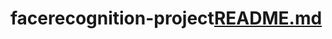 # facerecognition-project[README.md](https://github.com/NishaChakrawarti/facerecognition-project/files/11709828/README.md)
